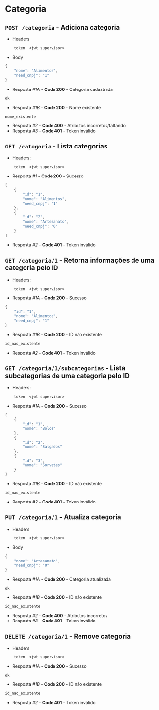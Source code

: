 # Categoria

## ```POST /categoria``` - Adiciona categoria
- Headers
```
    token: <jwt supervisor>
```
- Body
```javascript
{
    "nome": "Alimentos",
    "need_cnpj": "1"
}
```
- Resposta *#1A* - **Code 200** - Categoria cadastrada
```
ok
```
- Resposta *#1B* - **Code 200** - Nome existente
```
nome_existente
```
- Resposta *#2* - **Code 400** - Atributos incorretos/faltando
- Resposta *#3* - **Code 401** - Token inválido

## ```GET /categoria``` - Lista categorias
 - Headers: 
```
    token: <jwt supervisor>
```
- Resposta *#1* - **Code 200** - Sucesso
```javascript
[
    {
        "id": "1",
        "nome": "Alimentos",
        "need_cnpj": "1"
    },
    {
        "id": "2",
        "nome": "Artesanato",
        "need_cnpj": "0"
    }
]
```
- Resposta *#2* - **Code 401** - Token inválido

## ```GET /categoria/1``` - Retorna informações de uma categoria pelo ID
- Headers: 
```
    token: <jwt supervisor>
```

- Resposta *#1A* - **Code 200** - Sucesso
```javascript
{
    "id": "1",
    "nome": "Alimentos",
    "need_cnpj": "1"
}
```
- Resposta *#1B* - **Code 200** - ID não existente
```
id_nao_existente
```
- Resposta *#2* - **Code 401** - Token inválido

## ```GET /categoria/1/subcategorias``` - Lista subcategorias de uma categoria pelo ID

 - Headers: 
```
    token: <jwt supervisor>
```

- Resposta *#1A* - **Code 200** - Sucesso
```javascript
[
    {
        "id": "1",
        "nome": "Bolos"
    },
    {
        "id": "2",
        "nome": "Salgados"
    },
    {
        "id": "3",
        "nome": "Sorvetes"
    }
]
```
- Resposta *#1B* - **Code 200** - ID não existente
```
id_nao_existente
```
- Resposta *#2* - **Code 401** - Token inválido

## ```PUT /categoria/1``` - Atualiza categoria
- Headers
```
    token: <jwt supervisor>
```
- Body
```javascript
{
    "nome": "Artesanato",
    "need_cnpj": "0" 
}
```
- Resposta *#1A* - **Code 200** - Categoria atualizada
```
ok
```
- Resposta *#1B* - **Code 200** - ID não existente
```
id_nao_existente
```
- Resposta *#2* - **Code 400** - Atributos incorretos
- Resposta *#3* - **Code 401** - Token inválido

## ```DELETE /categoria/1``` - Remove categoria
- Headers
```
    token: <jwt supervisor>
```
- Resposta *#1A* - **Code 200** - Sucesso
```
ok
```
- Resposta *#1B* - **Code 200** - ID não existente
```
id_nao_existente
```
- Resposta *#2* - **Code 401** - Token inválido